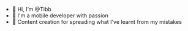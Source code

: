 - 👋 Hi, I’m @Tibb              
- 👀 I'm a mobile developer with passion
- 💞️ Content creation for spreading what I've learnt from my mistakes
